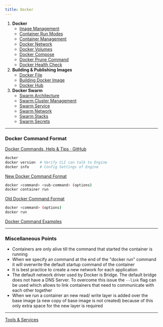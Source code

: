 ```yaml
---
title: Docker
---
```


1. **Docker**
	* [Image Management](Docker%20Essentials/Image%20Management.md)
	* [Container Run Modes](Docker%20Essentials/Container%20Run%20Modes.md)
	* [Container Management](Docker%20Essentials/Container%20Management.md)
	* [Docker Network](Docker%20Essentials/Docker%20Network.md)
	* [Docker Volumes](Docker%20Essentials/Docker%20Volumes.md)
	* [Docker Compose](Docker%20Essentials/Docker%20Compose.md)
	* [Docker Prune Command](Docker%20Essentials/Docker%20Prune%20Command.md)
	* [Docker Health Check](Docker%20Essentials/Docker%20Health%20Check.md)
2. **Building & Publishing Images**
	* [Docker File](Building%20Docker%20Image/Docker%20File.md)
	* [Building Docker Image](Building%20Docker%20Image/Building%20Docker%20Image.md)
	* [Docker Hub](Building%20Docker%20Image/Docker%20Hub.md)
3. **Docker Swarm**
	* [Swarm Architecture](Docker%20Swarm/Swarm%20Architecture.md)
	* [Swarm Cluster Management](Docker%20Swarm/Swarm%20Cluster%20Management.md)
	* [Swarm Service](Docker%20Swarm/Swarm%20Service.md)
	* [Swarm Network](Docker%20Swarm/Swarm%20Network.md)
	* [Swarm Stacks](Docker%20Swarm/Swarm%20Stacks.md)
	* [Swarm Secrets](Docker%20Swarm/Swarm%20Secrets.md)

---

### Docker Command Format

[Docker Commands, Help & Tips · GitHub](https://gist.github.com/bradtraversy/89fad226dc058a41b596d586022a9bd3)

````bash
docker
docker version 	# Verify CLI can talk to Engine
docker info     # Config Settings of Engine
````

<u>New Docker Command Format</u>

````bash
docker <command> <sub-command> (options)
docker container run
````

<u>Old Docker Command Format</u>

````bash
docker <command> (options)
docker run
````

[Docker Command Examples](Docker%20Command%20Examples.md)

---

### Miscellaneous Points

* Containers are only alive till the command that started the container is running
* When we specify an command at the end of the "docker run" command it will overwrite the default startup command of the container
* It is best practice to create a new network for each application
* The default network driver used by Docker is Bridge. The default bridge does not have a DNS Server. To overcome this issue the `--link` flag can be used which allows to link containers that need to communicate with each other together
* When we run a container an new read/ write layer is added over the base image (a new copy of base image is not created) because of this only extra space for the new layer is required

---

[Tools & Services](../Tools%20&%20Services.md)